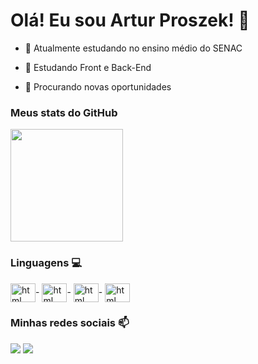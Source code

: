# Olá! Eu sou Artur Proszek! 🙂
 
- 🔭 Atualmente estudando no ensino médio do SENAC

- 🌱 Estudando  Front e Back-End

- 🤔 Procurando novas oportunidades

 
### Meus stats do GitHub

<div>

  <img height="180em" src="https://github-readme-stats.vercel.app/api?username=ArthurProszek&show_icons=true&theme=dracula">

</div>
 
### Linguagens 💻

<div style="display: inline_block">

  <img align="center" alt="html" height="30" width="40" src="https://cdn.jsdelivr.net/gh/devicons/devicon/icons/html5/html5-original.svg">-
  <img align="center" alt="html" height="30" width="40" src="https://cdn.jsdelivr.net/gh/devicons/devicon/icons/css3/css3-original.svg">-
  <img align="center" alt="html" height="30" width="40" src="https://cdn.jsdelivr.net/gh/devicons/devicon/icons/python/python-original.svg">-
  <img align="center" alt="html" height="30" width="40" src="https://cdn.jsdelivr.net/gh/devicons/devicon/icons/javascript/javascript-original.svg">

</div>
 
 
### Minhas redes sociais 📫

<div>

  <a href="https://www.linkedin.com/in/artur-corrêa-550500265/" target="_blank"><img src="https://img.shields.io/badge/LinkedIn-0077B5?style=for-the-badge&logo=linkedin&logoColor=white" target="_blank"></a>
  <a href="mailto:arturcorrea8667@gmail.com" target="_blank"><img src="https://img.shields.io/badge/Gmail-D14836?style=for-the-badge&logo=gmail&logoColor=white" target="_blank"></a>

</div>

